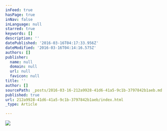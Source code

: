 ```yaml
---
inFeed: true
hasPage: true
inNav: false
inLanguage: null
starred: true
keywords: []
description: ''
datePublished: '2016-03-16T04:17:33.956Z'
dateModified: '2016-03-16T04:14:16.575Z'
authors: []
publisher:
  name: null
  domain: null
  url: null
  favicon: null
title: ''
author: []
sourcePath: _posts/2016-03-16-212a9928-41d6-41a5-9c1b-3797842b1aeb.md
published: true
url: 212a9928-41d6-41a5-9c1b-3797842b1aeb/index.html
_type: Article

---
```

![](https://the-grid-user-content.s3-us-west-2.amazonaws.com/fb8efeec-9672-44e8-bcfe-89fd10f8c419.jpg)